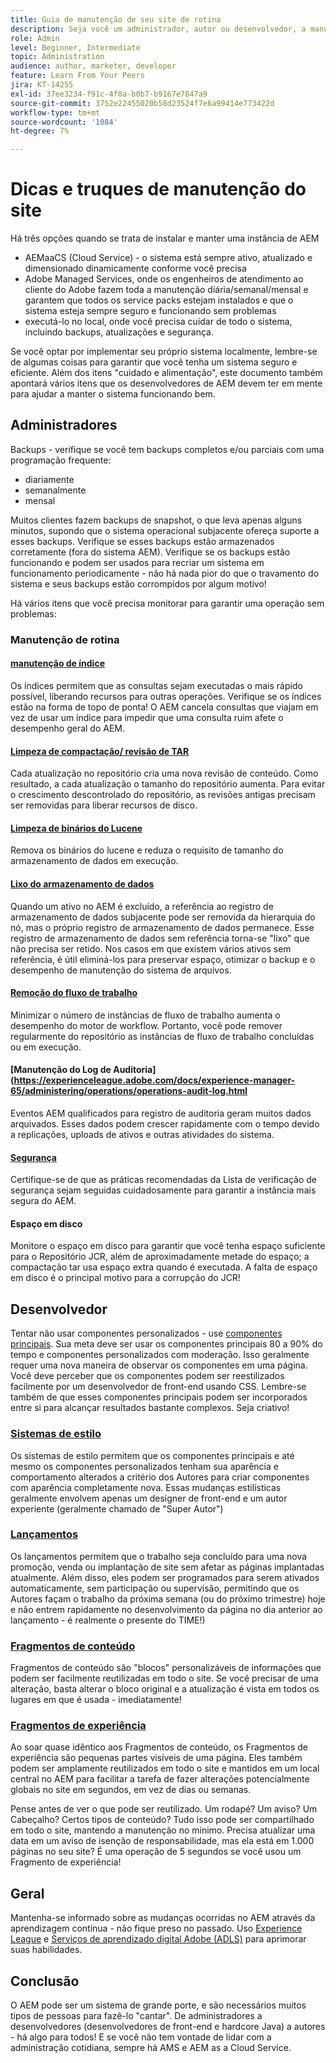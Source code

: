 ```yaml
---
title: Guia de manutenção de seu site de rotina
description: Seja você um administrador, autor ou desenvolvedor, a manutenção do site abrange todos os aspectos da instância do AEM Sites. Use este guia para garantir que sua estratégia esteja configurada para ser bem-sucedida.
role: Admin
level: Beginner, Intermediate
topic: Administration
audience: author, marketer, developer
feature: Learn From Your Peers
jira: KT-14255
exl-id: 37ee3234-f91c-4f0a-b0b7-b9167e7847a9
source-git-commit: 3752e22455020b58d23524f7e6a99414e773422d
workflow-type: tm+mt
source-wordcount: '1084'
ht-degree: 7%

---
```


# Dicas e truques de manutenção do site

Há três opções quando se trata de instalar e manter uma instância de AEM

* AEMaaCS (Cloud Service) - o sistema está sempre ativo, atualizado e dimensionado dinamicamente conforme você precisa
* Adobe Managed Services, onde os engenheiros de atendimento ao cliente do Adobe fazem toda a manutenção diária/semanal/mensal e garantem que todos os service packs estejam instalados e que o sistema esteja sempre seguro e funcionando sem problemas
* executá-lo no local, onde você precisa cuidar de todo o sistema, incluindo backups, atualizações e segurança.

Se você optar por implementar seu próprio sistema localmente, lembre-se de algumas coisas para garantir que você tenha um sistema seguro e eficiente. Além dos itens &quot;cuidado e alimentação&quot;, este documento também apontará vários itens que os desenvolvedores de AEM devem ter em mente para ajudar a manter o sistema funcionando bem.

## Administradores

Backups - verifique se você tem backups completos e/ou parciais com uma programação frequente:

* diariamente
* semanalmente
* mensal

Muitos clientes fazem backups de snapshot, o que leva apenas alguns minutos, supondo que o sistema operacional subjacente ofereça suporte a esses backups. Verifique se esses backups estão armazenados corretamente (fora do sistema AEM). Verifique se os backups estão funcionando e podem ser usados para recriar um sistema em funcionamento periodicamente - não há nada pior do que o travamento do sistema e seus backups estão corrompidos por algum motivo!

Há vários itens que você precisa monitorar para garantir uma operação sem problemas:

### Manutenção de rotina

#### [manutenção de índice](https://experienceleague.adobe.com/docs/experience-manager-65/deploying/practices/best-practices-for-queries-and-indexing.html?lang=pt-BR)

Os índices permitem que as consultas sejam executadas o mais rápido possível, liberando recursos para outras operações. Verifique se os índices estão na forma de topo de ponta! O AEM cancela consultas que viajam em vez de usar um índice para impedir que uma consulta ruim afete o desempenho geral do AEM.

#### [Limpeza de compactação/ revisão de TAR](https://experienceleague.adobe.com/docs/experience-manager-65/deploying/deploying/revision-cleanup.html?lang=en)

Cada atualização no repositório cria uma nova revisão de conteúdo. Como resultado, a cada atualização o tamanho do repositório aumenta. Para evitar o crescimento descontrolado do repositório, as revisões antigas precisam ser removidas para liberar recursos de disco.

#### [Limpeza de binários do Lucene](https://experienceleague.adobe.com/docs/experience-manager-65/administering/operations/operations-dashboard.html#automated-maintenance-tasks)

Remova os binários do lucene e reduza o requisito de tamanho do armazenamento de dados em execução.

#### [Lixo do armazenamento de dados](https://experienceleague.adobe.com/docs/experience-manager-65/administering/operations/data-store-garbage-collection.html?lang=pt-BR)

Quando um ativo no AEM é excluído, a referência ao registro de armazenamento de dados subjacente pode ser removida da hierarquia do nó, mas o próprio registro de armazenamento de dados permanece. Esse registro de armazenamento de dados sem referência torna-se &quot;lixo&quot; que não precisa ser retido. Nos casos em que existem vários ativos sem referência, é útil eliminá-los para preservar espaço, otimizar o backup e o desempenho de manutenção do sistema de arquivos.

#### [Remoção do fluxo de trabalho](https://experienceleague.adobe.com/docs/experience-manager-65/administering/operations/workflows-administering.html?lang=pt-BR)

Minimizar o número de instâncias de fluxo de trabalho aumenta o desempenho do motor de workflow. Portanto, você pode remover regularmente do repositório as instâncias de fluxo de trabalho concluídas ou em execução.

#### [Manutenção do Log de Auditoria](https://experienceleague.adobe.com/docs/experience-manager-65/administering/operations/operations-audit-log.html

Eventos AEM qualificados para registro de auditoria geram muitos dados arquivados. Esses dados podem crescer rapidamente com o tempo devido a replicações, uploads de ativos e outras atividades do sistema.

#### [Segurança](https://experienceleague.adobe.com/docs/experience-manager-65/administering/security/security-checklist.html?lang=pt-BR)

Certifique-se de que as práticas recomendadas da Lista de verificação de segurança sejam seguidas cuidadosamente para garantir a instância mais segura do AEM.

#### Espaço em disco

Monitore o espaço em disco para garantir que você tenha espaço suficiente para o Repositório JCR, além de aproximadamente metade do espaço; a compactação tar usa espaço extra quando é executada. A falta de espaço em disco é o principal motivo para a corrupção do JCR!

## Desenvolvedor

Tentar não usar componentes personalizados - use [componentes principais](https://www.aemcomponents.dev/). Sua meta deve ser usar os componentes principais 80 a 90% do tempo e componentes personalizados com moderação. Isso geralmente requer uma nova maneira de observar os componentes em uma página. Você deve perceber que os componentes podem ser reestilizados facilmente por um desenvolvedor de front-end usando CSS. Lembre-se também de que esses componentes principais podem ser incorporados entre si para alcançar resultados bastante complexos. Seja criativo!

### [Sistemas de estilo](https://experienceleague.adobe.com/docs/experience-manager-65/authoring/siteandpage/style-system.html?lang=en)

Os sistemas de estilo permitem que os componentes principais e até mesmo os componentes personalizados tenham sua aparência e comportamento alterados a critério dos Autores para criar componentes com aparência completamente nova. Essas mudanças estilísticas geralmente envolvem apenas um designer de front-end e um autor experiente (geralmente chamado de &quot;Super Autor&quot;)

### [Lançamentos](https://experienceleague.adobe.com/docs/experience-manager-cloud-service/content/sites/authoring/launches/overview.html?lang=en)

Os lançamentos permitem que o trabalho seja concluído para uma nova promoção, venda ou implantação de site sem afetar as páginas implantadas atualmente. Além disso, eles podem ser programados para serem ativados automaticamente, sem participação ou supervisão, permitindo que os Autores façam o trabalho da próxima semana (ou do próximo trimestre) hoje e não entrem rapidamente no desenvolvimento da página no dia anterior ao lançamento - é realmente o presente do TIME!)

### [Fragmentos de conteúdo](https://experienceleague.adobe.com/docs/experience-manager-65/assets/fragments/content-fragments.html)

Fragmentos de conteúdo são &quot;blocos&quot; personalizáveis de informações que podem ser facilmente reutilizadas em todo o site. Se você precisar de uma alteração, basta alterar o bloco original e a atualização é vista em todos os lugares em que é usada - imediatamente!

### [Fragmentos de experiência](https://experienceleague.adobe.com/docs/experience-manager-learn/sites/experience-fragments/experience-fragments-feature-video-use.html?lang=en)

Ao soar quase idêntico aos Fragmentos de conteúdo, os Fragmentos de experiência são pequenas partes visíveis de uma página. Eles também podem ser amplamente reutilizados em todo o site e mantidos em um local central no AEM para facilitar a tarefa de fazer alterações potencialmente globais no site em segundos, em vez de dias ou semanas.

Pense antes de ver o que pode ser reutilizado. Um rodapé? Um aviso? Um Cabeçalho? Certos tipos de conteúdo? Tudo isso pode ser compartilhado em todo o site, mantendo a manutenção no mínimo. Precisa atualizar uma data em um aviso de isenção de responsabilidade, mas ela está em 1.000 páginas no seu site? É uma operação de 5 segundos se você usou um Fragmento de experiência!

## Geral

Mantenha-se informado sobre as mudanças ocorridas no AEM através da aprendizagem contínua - não fique preso no passado. Uso [Experience League](https://experienceleague.adobe.com/docs/experience-manager-learn/sites/overview.html?lang=pt-BR) e [Serviços de aprendizado digital Adobe (ADLS)](https://learning.adobe.com/) para aprimorar suas habilidades.

## Conclusão

O AEM pode ser um sistema de grande porte, e são necessários muitos tipos de pessoas para fazê-lo &quot;cantar&quot;. De administradores a desenvolvedores (desenvolvedores de front-end e hardcore Java) a autores - há algo para todos! E se você não tem vontade de lidar com a administração cotidiana, sempre há AMS e AEM as a Cloud Service.
